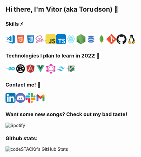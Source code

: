 ## Hi there, I'm Vitor (aka Torudson) 👋 

### Skills ⚡
[<img align="left" alt="Visual Studio Code" width="32px" src="/icons/vscode.png" />](https://code.visualstudio.com)
[<img align="left" alt="HTML5" width="32px" src="/icons/html.png" />](https://developer.mozilla.org/en-US/docs/Web/HTML)
[<img align="left" alt="CSS3" width="32px" src="/icons/css.png" />](https://developer.mozilla.org/en-US/docs/Web/CSS)
[<img align="left" alt="SASS" width="32px" src="/icons/sass.png" />](https://sass-lang.com)
[<img align="left" alt="JavaScript" width="32px" src="/icons/javascript.png" />](https://developer.mozilla.org/pt-BR/docs/Web/JavaScript)
[<img align="left" alt="TypeScript" width="32px" src="/icons/typescript.png" />](https://www.typescriptlang.org)
[<img align="left" alt="React" width="32px" src="/icons/react.png" />](https://reactjs.org)
[<img align="left" alt="Node.js" width="32px" src="/icons/nodejs.png" />](https://nodejs.org/en/)
[<img align="left" alt="SQL" width="32px" src="/icons/sql.png" />](https://en.wikipedia.org/wiki/SQL)
[<img align="left" alt="MongoDB" width="32px" src="/icons/mongodb.png" />](https://www.mongodb.com)
[<img align="left" alt="Git" width="32px" src="/icons/git.png" />](https://git-scm.com)
[<img align="left" alt="GitHub" width="32px" src="/icons/github.png" />](https://github.com)
[<img align="left" alt="Linux" width="32px" src="/icons/linux.png" />](https://en.wikipedia.org/wiki/Linux)

<br>
<br>

### Technologies I plan to learn in 2022 💪
[<img align="left" alt="GO" width="32px" src="/icons/go.png" />](https://go.dev)
[<img align="left" alt="Rust" width="32px" src="/icons/rust.png" />](https://www.rust-lang.org)
[<img align="left" alt="AngularJS" width="32px" src="/icons/agularjs.png" />](https://angularjs.org)
[<img align="left" alt="VueJS" width="32px" src="/icons/vuejs.png" />](https://vuejs.org)
[<img align="left" alt="GraphQL" width="32px" src="/icons/graphql.png" />](https://graphql.org)
[<img align="left" alt="Tailwind CSS" width="32px" src="/icons/tailwind.png" />](https://graphql.org)
[<img align="left" alt="VIM" width="32px" src="/icons/vim.png" />](https://www.vim.org)

<br>
<br>

### Contact me! 📝
[<img align="left" alt="LinkedIn" width="32px" src="/icons/linkedin.png" />](https://www.linkedin.com/in/vitor-wdson-0148b7227/)
[<img align="left" alt="Discord" width="32px" src="/icons/discord.png" />](https://discordapp.com/users/287051666166120448)
[<img align="left" alt="Slack" width="32px" src="/icons/slack.png" />](https://slack.com/app_redirect?channel=U01FL817DLZ)
[<img align="left" alt="Email" width="32px" src="/icons/gmail.png" />](mailto:vitor.wdson2@gmail.com)

<br>
<br>

### Want some new songs? Check out my bad taste!
![Spotify](https://readme-spotify-vitorwdson.vercel.app/api/spotify)

### Github stats:
<img align="left" alt="codeSTACKr's GitHub Stats" src="https://readme-stats-vitorwdson.vercel.app//api?username=vitorwdson&show_icons=true&hide_border=true" />
